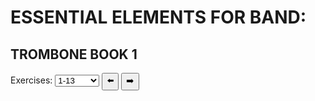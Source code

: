 <head>
  <style>
    hr {
      height:10px;
      border-radius:25px;
      background-color:#75ab9a;
      border-style:none;
    }
    #audioControl {
      display: flex;
      align-items:center;
    }
    #numberSelect {
      display: flex;
      flex-wrap: wrap;
      align-content: space-between;
    }
    #numberButton {
      border-radius: 5px;
      background-color: #75ab9a;
      color: white;
      padding: 10px;
      margin: 0.2vw;
      text-decoration: none;
}
  </style>
</head>
<body onload="selectFunction()">
  <h1 id="top">ESSENTIAL ELEMENTS FOR BAND:</h1>
    <h2>TROMBONE BOOK 1</h2>
    Exercises:
    <select id="exerciseSelect" onchange="selectFunction()">
    <option>1-13</option>
    <option>14-26</option>
    <option>27-39</option>
    <option>40-51</option>
    <option>52-58</option>
    <option>59-72</option>
    <option>73-85</option>
    <option>86-99</option>
    <option>100-109</option>
    <option>110-118</option>
    <option>119-131</option>
    <option>132-146</option>
    <option>147-153</option>
    <option>154-164</option>
    <option>165-174</option>
    <option>175-181</option>
    <option>182-184</option>
    <option>185-187</option>
  </select>
    <button onclick="exercise_previous(); selectFunction();">⬅️</button>
    <button onclick="exercise_next(); selectFunction();">➡️</button>
      <br>
  <p id="numberSelect"></p>
  <p id="music"></p>
  
  <script>
    //BUTTONS//
      function exercise_previous() {
          var x = 
      document.getElementById("exerciseSelect").selectedIndex;
      document.getElementById("exerciseSelect").selectedIndex = x - 1;
      }
      function exercise_next() {
          var x = 
      document.getElementById("exerciseSelect").selectedIndex;
      document.getElementById("exerciseSelect").selectedIndex = x + 1;
      }
  const aud_dir = "https://e1-assets.s3.us-west-1.amazonaws.com/";
  const aud_name = "E1TB"
  const aud_path = `${aud_dir}${aud_name}`;
  const img_dir = "https://www.essentialelementsinteractive.com/EESONGS/Graphics/"
  const img_name = "B1Tbn";
  const img_path = `${img_dir}${img_name}`;
  function audioRestart(id) {
        document.getElementById(id).currentTime=0;}
  function selectFunction() {
    let text1 = "";
    let text2 = "";
    var x = document.getElementById("exerciseSelect").value;
    const myArray = x.split("-");
    var i = myArray[0];
    var num = myArray[1];
    for (; i <= num; i++) 
    {
      if (i < 10) {
      zero = "00";
    } else if (i < 100) {
      zero = "0";
    } else {
      zero = "";
    }
      var img = "<img id=exercise" + i + " width='100%' src=" + img_path + zero + i + ".jpg>";
      var aud = "<div id=audioControl><audio id=" + i + " controls><source src=" +  aud_path + i + ".mp3></audio><button onclick=audioRestart(" + i + ")>🔃</button></div>";
      text1 += img + aud + "<br><a href=#top>⬆️</a><br><hr>";
      text2 += "<a id=numberButton href=#exercise" + i + "> " + i + "</a>"
    }
    document.getElementById("music").innerHTML = text1;
    document.getElementById("numberSelect").innerHTML = text2;
  }
  </script>
  </body>
